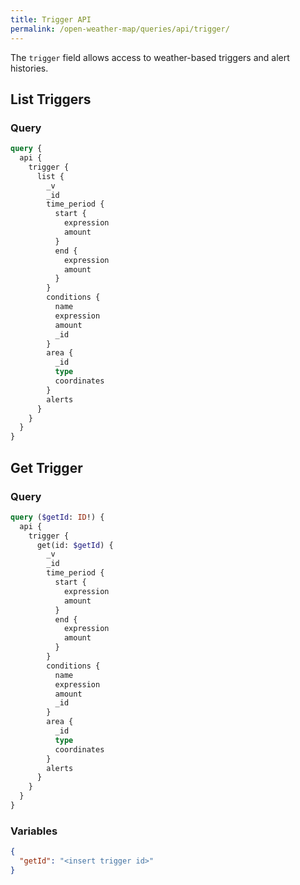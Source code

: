 ```yaml
---
title: Trigger API
permalink: /open-weather-map/queries/api/trigger/
---
```


The `trigger` field allows access to weather-based triggers and alert histories.

## List Triggers

### Query

```graphql
query {
  api {
    trigger {
      list {
        _v
        _id
        time_period {
          start {
            expression
            amount
          }
          end {
            expression
            amount
          }
        }
        conditions {
          name
          expression
          amount
          _id
        }
        area {
          _id
          type
          coordinates
        }
        alerts
      }
    }
  }
}
```

## Get Trigger

### Query

```graphql
query ($getId: ID!) {
  api {
    trigger {
      get(id: $getId) {
        _v
        _id
        time_period {
          start {
            expression
            amount
          }
          end {
            expression
            amount
          }
        }
        conditions {
          name
          expression
          amount
          _id
        }
        area {
          _id
          type
          coordinates
        }
        alerts
      }
    }
  }
}
```

### Variables

```json
{
  "getId": "<insert trigger id>"
}
```
